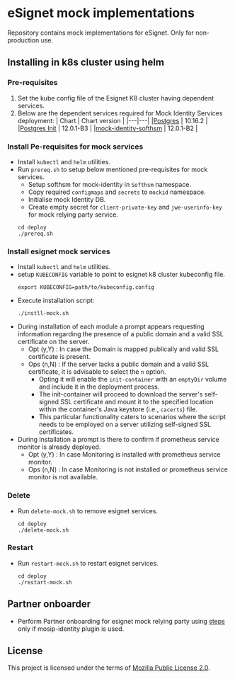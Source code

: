 # eSignet mock implementations
Repository contains mock implementations for eSignet. Only for non-production use.

## Installing in k8s cluster using helm
### Pre-requisites
1. Set the kube config file of the Esignet K8 cluster having dependent services.
1. Below are the dependent services required for Mock Identity Services deployment:
   | Chart | Chart version |
   |---|---|
   |[Postgres](https://github.com/mosip/mosip-infra/tree/v1.2.0.1-B3/deployment/v3/external/postgres) | 10.16.2 |
   |[Postgres Init](https://github.com/mosip/mosip-infra/tree/v1.2.0.1-B3/deployment/v3/external/postgres) | 12.0.1-B3 |
   |[mock-identity-softhsm](https://github.com/mosip/esignet/blob/v1.0.0/helm/install-all.sh) | 12.0.1-B2 |


### Install Pe-requisites for mock services
* Install `kubectl` and `helm` utilities.
* Run `prereq.sh` to setup below mentioned pre-requisites for mock services.
  * Setup softhsm for mock-identity in `Softhsm` namespace.
  * Copy required `configmaps` and `secrets` to `mockid` namespace.
  * Initialise mock Identity DB. 
  * Create empty secret for `client-private-key` and `jwe-userinfo-key` for mock relying party service.
  ```
  cd deploy
  ./prereq.sh
  ```
### Install esignet mock services
* Install `kubectl` and `helm` utilities.
* setup `KUBECONFIG` variable to point to esignet k8 cluster kubeconfig file.
  ```
  export KUBECONFIG=path/to/kubeconfig.config
  ```
* Execute installation script:
  ```
  ./instll-mock.sh
  ```
* During installation of each module a prompt appears requesting information regarding the presence of a public domain and a valid SSL certificate on the server. 
  * Opt (y,Y) : In case the Domain is mapped publically and valid SSL certificate is present.
  * Ops (n,N) : If the server lacks a public domain and a valid SSL certificate, it is advisable to select the `n` option.
    * Opting it will enable the `init-container` with an `emptyDir` volume and include it in the deployment process.
    * The init-container will proceed to download the server's self-signed SSL certificate and mount it to the specified location within the container's Java keystore (i.e., `cacerts`) file.
    * This particular functionality caters to scenarios where the script needs to be employed on a server utilizing self-signed SSL certificates.
* During Installation a prompt is there to confirm if prometheus service monitor is already deployed.
  * Opt (y,Y) : In case Monitoring is installed with prometheus service monitor.
  * Ops (n,N) : In case Monitoring is not installed or prometheus service monitor is not available.

### Delete
* Run `delete-mock.sh` to remove esignet services.
  ```
  cd deploy
  ./delete-mock.sh
  ```

### Restart
* Run `restart-mock.sh` to restart esignet services.
  ```
  cd deploy
  ./restart-mock.sh
  ```

## Partner onboarder
* Perform Partner onboarding for esignet mock relying party using [steps](partner-onboarder/README.md) only if mosip-identity plugin is used.

## License
This project is licensed under the terms of [Mozilla Public License 2.0](LICENSE).
